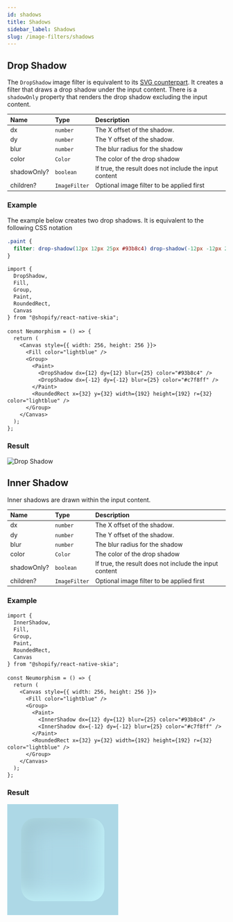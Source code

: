 ```yaml
---
id: shadows
title: Shadows
sidebar_label: Shadows
slug: /image-filters/shadows
---
```


## Drop Shadow

The `DropShadow` image filter is equivalent to its [SVG counterpart](https://developer.mozilla.org/en-US/docs/Web/CSS/filter-function/drop-shadow()).
It creates a filter that draws a drop shadow under the input content.
There is a `shadowOnly` property that renders the drop shadow excluding the input content.


| Name        | Type          |  Description                                                  |
|:------------|:--------------|:--------------------------------------------------------------|
| dx          | `number`      | The X offset of the shadow.                                   |
| dy          | `number`      | The Y offset of the shadow.                                   |
| blur        | `number`      | The blur radius for the shadow                                |
| color       | `Color`       | The color of the drop shadow                                  |
| shadowOnly? | `boolean`     | If true, the result does not include the input content        | 
| children?   | `ImageFilter` | Optional image filter to be applied first                     | 

### Example

The example below creates two drop shadows.
It is equivalent to the following CSS notation

```css
.paint {
  filter: drop-shadow(12px 12px 25px #93b8c4) drop-shadow(-12px -12px 25px #c7f8ff);
}
```

```tsx twoslash
import {
  DropShadow,
  Fill,
  Group,
  Paint,
  RoundedRect,
  Canvas
} from "@shopify/react-native-skia";

const Neumorphism = () => {
  return (
    <Canvas style={{ width: 256, height: 256 }}>
      <Fill color="lightblue" />
      <Group>
        <Paint>
          <DropShadow dx={12} dy={12} blur={25} color="#93b8c4" />
          <DropShadow dx={-12} dy={-12} blur={25} color="#c7f8ff" />
        </Paint>
        <RoundedRect x={32} y={32} width={192} height={192} r={32} color="lightblue" />
      </Group>
    </Canvas>
  );
};
```

### Result

![Drop Shadow](assets/drop-shadow.png)

## Inner Shadow

Inner shadows are drawn within the input content.


| Name        | Type          |  Description                                                  |
|:------------|:--------------|:--------------------------------------------------------------|
| dx          | `number`      | The X offset of the shadow.                                   |
| dy          | `number`      | The Y offset of the shadow.                                   |
| blur        | `number`      | The blur radius for the shadow                                |
| color       | `Color`       | The color of the drop shadow                                  |
| shadowOnly? | `boolean`     | If true, the result does not include the input content        | 
| children?   | `ImageFilter` | Optional image filter to be applied first                     | 

### Example

```tsx twoslash
import {
  InnerShadow,
  Fill,
  Group,
  Paint,
  RoundedRect,
  Canvas
} from "@shopify/react-native-skia";

const Neumorphism = () => {
  return (
    <Canvas style={{ width: 256, height: 256 }}>
      <Fill color="lightblue" />
      <Group>
        <Paint>
          <InnerShadow dx={12} dy={12} blur={25} color="#93b8c4" />
          <InnerShadow dx={-12} dy={-12} blur={25} color="#c7f8ff" />
        </Paint>
        <RoundedRect x={32} y={32} width={192} height={192} r={32} color="lightblue" />
      </Group>
    </Canvas>
  );
};
```

### Result

![Drop Shadow](assets/inner-shadow.png)

